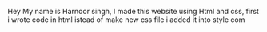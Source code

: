 Hey My name is Harnoor singh, I made this website using Html and css, first i wrote code in html istead of make new css file i added it into style com
